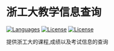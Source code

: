 # 浙工大教学信息查询
[![Languages](https://img.shields.io/github/languages/top/qian0817/zjutjw)](https://github.com/qian0817/zjutjw)
[![License](https://img.shields.io/github/license/qian0817/zjutjw)](https://github.com/qian0817/zjutjw/LICENSE.txt)
[![License](https://img.shields.io/github/v/release/qian0817/zjutjw)](https://github.com/qian0817/zjutjw/releases)

提供浙工大的课程,成绩以及考试信息的查询